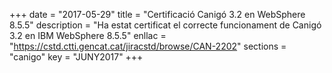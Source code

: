 +++
date        = "2017-05-29"
title       = "Certificació Canigó 3.2 en WebSphere 8.5.5"
description = "Ha estat certificat el correcte funcionament de Canigó 3.2 en IBM WebSphere 8.5.5"
enllac      = "https://cstd.ctti.gencat.cat/jiracstd/browse/CAN-2202"
sections    = "canigo"
key         = "JUNY2017"
+++
